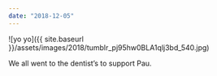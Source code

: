 ```yaml
---
date: "2018-12-05"
---
```


![yo yo]({{ site.baseurl }}/assets/images/2018/tumblr_pj95hw0BLA1qlj3bd_540.jpg)

We all went to the dentist’s to support Pau.
